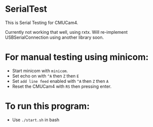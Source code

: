 SerialTest
==========

This is Serial Testing for CMUCam4.

Currently not working that well, using rxtx. Will re-implement USBSerialConnection using another library soon.


For manual testing using minicom:
==
- Start minicom with `minicom`.
- Set echo on with `^A` then `Z` then `E`
- Set `add line feed` enabled with `^A` then `Z` then `A`
- Reset the CMUCam4 with `RS` then pressing enter.

To run this program:
==
- Use `./start.sh` in bash
